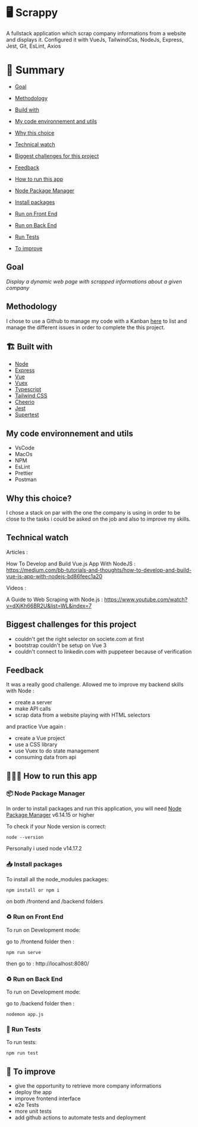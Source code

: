 # 🖥 Scrappy

A fullstack application which scrap company informations from a website and displays it. Configured it with VueJs, TailwindCss, NodeJs, Express, Jest, Git, EsLint, Axios

# 📜 Summary

- [Goal](#goal)
- [Methodology](#methodology)
- [Build with](#-build-with)
- [My code environnement and utils](#-my-code-environnement-and-utils)
- [Why this choice](#why-this-choice)
- [Technical watch](#technical-watch)
- [Biggest challenges for this project](#biggest-challenges-for-this-project)
- [Feedback](#feedback)

- [How to run this app](#-how-to-run-this-app)
- [Node Package Manager](#-node-package-manager)
- [Install packages](#-install-packages)
- [Run on Front End](#-run-on-front-end)
- [Run on Back End](#-run-on-back-end)
- [Run Tests](#-run-tests)
- [To improve](#-to-improve)

## Goal

_Display a dynamic web page with scrapped informations about a given company_

## Methodology

I chose to use a Github to manage my code with a Kanban [here](https://github.com/IssaDia/scapping-Application/projects/1) to list and manage the different issues in order to complete the this project.


## 🏗 Built with

- [Node](https://nodejs.org/en/)
- [Express](https://expressjs.com/)
- [Vue](https://cli.vuejs.org/guide/creating-a-project.html)
- [Vuex](https://vuex.vuejs.org/guide/#the-simplest-store)
- [Typescript](https://fr.vuejs.org/v2/guide/typescript.html)
- [Tailwind CSS](https://tailwindcss.com/docs/guides/vite)
- [Cheerio](https://cheerio.js.org/) 
- [Jest](https://github.com/vuejs/vue-jest)
- [Supertest](https://www.npmjs.com/package/supertest)

## My code environnement and utils

- VsCode
- MacOs
- NPM
- EsLint
- Prettier
- Postman

## Why this choice?

I chose a stack on par with the one the company is using in order to be close to the tasks i could be asked on the job and also to improve my skills.

## Technical watch

Articles :

How To Develop and Build Vue.js App With NodeJS : https://medium.com/bb-tutorials-and-thoughts/how-to-develop-and-build-vue-js-app-with-nodejs-bd86feec1a20

Videos :

A Guide to Web Scraping with Node.js : https://www.youtube.com/watch?v=dXjKh66BR2U&list=WL&index=7

## Biggest challenges for this project

- couldn't get the right selector on societe.com at first
- bootstrap couldn't be setup on Vue 3
- couldn't connect to linkedin.com with puppeteer because of verification

## Feedback

It was a really good challenge. Allowed me to improve my backend skills with Node :

- create a server
- make API calls
- scrap data from a website playing with HTML selectors

and practice Vue again :

- create a Vue project
- use a CSS library
- use Vuex to do state management
- consuming data from api

## 👨🏽‍💻 How to run this app

### 📦 Node Package Manager

In order to install packages and run this application, you will need [Node Package Manager](https://docs.npmjs.com/) v6.14.15 or higher

To check if your Node version is correct:

```
node --version
```

Personally i used node v14.17.2

### 📥 Install packages

To install all the node_modules packages:

```
npm install or npm i
```
on both /frontend and /backend folders

### ♻️ Run on Front End

To run on Development mode:

go to /frontend folder then :

```
npm run serve
```

then go to : http://localhost:8080/

### ♻️ Run on Back End

To run on Development mode:

go to /backend folder then :

```
nodemon app.js
```

### 🧪 Run Tests

To run tests:

```
npm run test
```


## 📑 To improve

- give the opportunity to retrieve more company informations
- deploy the app
- improve frontend interface
- e2e Tests
- more unit tests
- add github actions to automate tests and deployment

